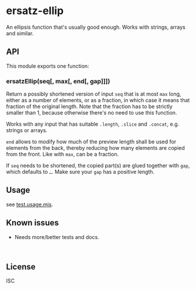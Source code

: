 ﻿
<!--#echo json="package.json" key="name" underline="=" -->
ersatz-ellip
============
<!--/#echo -->

<!--#echo json="package.json" key="description" -->
An ellipsis function that&#39;s usually good enough. Works with strings,
arrays and similar.
<!--/#echo -->



API
---

This module exports one function:

### ersatzEllip(seq[, max[, end[, gap]]])

Return a possibly shortened version of input `seq` that is at most `max` long,
either as a number of elements, or as a fraction, in which case it means
that fraction of the original length.
Note that the fraction has to be strictly smaller than 1, because otherwise
there's no need to use this function.

Works with any input that has suitable `.length`, `.slice` and `.concat`,
e.g. strings or arrays.

`end` allows to modify how much of the preview length shall be used for
elements from the back, thereby reducing how many elements are copied
from the front. Like with `max`, can be a fraction.

If `seq` needs to be shortened, the copied part(s) are glued together with
`gap`, which defaults to `…`.
Make sure your `gap` has a positive length.




Usage
-----

see [test.usage.mjs](test.usage.mjs).




Known issues
------------

* Needs more/better tests and docs.




&nbsp;


License
-------
<!--#echo json="package.json" key=".license" -->
ISC
<!--/#echo -->
